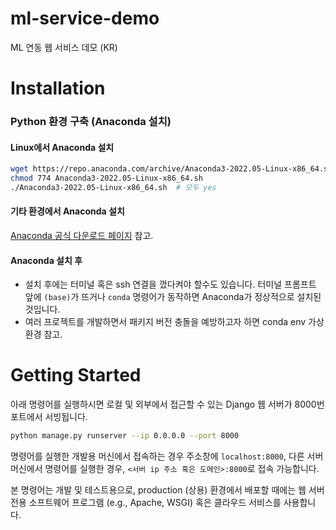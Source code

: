 # ml-service-demo
ML 연동 웹 서비스 데모 (KR)

# Installation

### Python 환경 구축 (Anaconda 설치)

#### Linux에서 Anaconda 설치

```bash
wget https://repo.anaconda.com/archive/Anaconda3-2022.05-Linux-x86_64.sh
chmod 774 Anaconda3-2022.05-Linux-x86_64.sh
./Anaconda3-2022.05-Linux-x86_64.sh  # 모두 yes
```

#### 기타 환경에서 Anaconda 설치

[Anaconda 공식 다운로드 페이지](https://www.anaconda.com/products/distribution#Downloads) 참고.

#### Anaconda 설치 후

- 설치 후에는 터미널 혹은 ssh 연결을 껐다켜야 할수도 있습니다. 터미널 프롬프트 앞에 `(base)`가 뜨거나 `conda` 명령어가 동작하면 Anaconda가 정상적으로 설치된 것입니다.
- 여러 프로젝트를 개발하면서 패키지 버전 충돌을 예방하고자 하면 conda env 가상 환경 참고.

# Getting Started

아래 명령어를 실행하시면 로컬 및 외부에서 접근할 수 있는 Django 웹 서버가 8000번 포트에서 서빙됩니다.

```bash
python manage.py runserver --ip 0.0.0.0 --port 8000
```

명령어를 실행한 개발용 머신에서 접속하는 경우 주소창에 `localhost:8000`, 다른 서버 머신에서 명령어를 실행한 경우, `<서버 ip 주소 혹은 도메인>:8000`로 접속 가능합니다.

본 명령어는 개발 및 테스트용으로, production (상용) 환경에서 배포할 때에는 웹 서버 전용 소프트웨어 프로그램 (e.g., Apache, WSGI) 혹은 클라우드 서비스를 사용합니다.
